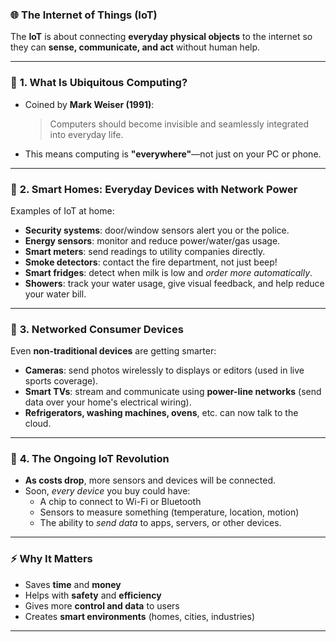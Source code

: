### 🌐 **The Internet of Things (IoT)**

The **IoT** is about connecting **everyday physical objects** to the internet so they can **sense, communicate, and act** without human help.

---

### 🔹 **1. What Is Ubiquitous Computing?**
- Coined by **Mark Weiser (1991)**:  
  > Computers should become invisible and seamlessly integrated into everyday life.
- This means computing is **"everywhere"**—not just on your PC or phone.

---

### 🔹 **2. Smart Homes: Everyday Devices with Network Power**
Examples of IoT at home:
- **Security systems**: door/window sensors alert you or the police.
- **Energy sensors**: monitor and reduce power/water/gas usage.
- **Smart meters**: send readings to utility companies directly.
- **Smoke detectors**: contact the fire department, not just beep!
- **Smart fridges**: detect when milk is low and *order more automatically*.
- **Showers**: track your water usage, give visual feedback, and help reduce your water bill.

---

### 🔹 **3. Networked Consumer Devices**
Even **non-traditional devices** are getting smarter:
- **Cameras**: send photos wirelessly to displays or editors (used in live sports coverage).
- **Smart TVs**: stream and communicate using **power-line networks** (send data over your home's electrical wiring).
- **Refrigerators, washing machines, ovens**, etc. can now talk to the cloud.

---

### 🔹 **4. The Ongoing IoT Revolution**
- **As costs drop**, more sensors and devices will be connected.
- Soon, *every device* you buy could have:
  - A chip to connect to Wi-Fi or Bluetooth
  - Sensors to measure something (temperature, location, motion)
  - The ability to *send data* to apps, servers, or other devices.

---

### ⚡ **Why It Matters**
- Saves **time** and **money**
- Helps with **safety** and **efficiency**
- Gives more **control and data** to users
- Creates **smart environments** (homes, cities, industries)

---
